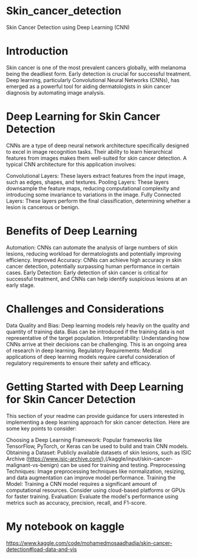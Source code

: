 # Skin_cancer_detection
Skin Cancer Detection using Deep Learning (CNN)

# Introduction

Skin cancer is one of the most prevalent cancers globally, with melanoma being the deadliest form. Early detection is crucial for successful treatment. Deep learning, particularly Convolutional Neural Networks (CNNs), has emerged as a powerful tool for aiding dermatologists in skin cancer diagnosis by automating image analysis.

# Deep Learning for Skin Cancer Detection

CNNs are a type of deep neural network architecture specifically designed to excel in image recognition tasks. Their ability to learn hierarchical features from images makes them well-suited for skin cancer detection. A typical CNN architecture for this application involves:

Convolutional Layers: These layers extract features from the input image, such as edges, shapes, and textures.
Pooling Layers: These layers downsample the feature maps, reducing computational complexity and introducing some invariance to variations in the image.
Fully Connected Layers: These layers perform the final classification, determining whether a lesion is cancerous or benign.

# Benefits of Deep Learning

Automation: CNNs can automate the analysis of large numbers of skin lesions, reducing workload for dermatologists and potentially improving efficiency.
Improved Accuracy: CNNs can achieve high accuracy in skin cancer detection, potentially surpassing human performance in certain cases.
Early Detection: Early detection of skin cancer is critical for successful treatment, and CNNs can help identify suspicious lesions at an early stage.

# Challenges and Considerations

Data Quality and Bias: Deep learning models rely heavily on the quality and quantity of training data. Bias can be introduced if the training data is not representative of the target population.
Interpretability: Understanding how CNNs arrive at their decisions can be challenging. This is an ongoing area of research in deep learning.
Regulatory Requirements: Medical applications of deep learning models require careful consideration of regulatory requirements to ensure their safety and efficacy.

# Getting Started with Deep Learning for Skin Cancer Detection

This section of your readme can provide guidance for users interested in implementing a deep learning approach for skin cancer detection. Here are some key points to consider:

Choosing a Deep Learning Framework: Popular frameworks like TensorFlow, PyTorch, or Keras can be used to build and train CNN models.
Obtaining a Dataset: Publicly available datasets of skin lesions, such as ISIC Archive (https://www.isic-archive.com/),(/kaggle/input/skin-cancer-malignant-vs-benign) can be used for training and testing.
Preprocessing Techniques: Image preprocessing techniques like normalization, resizing, and data augmentation can improve model performance.
Training the Model: Training a CNN model requires a significant amount of computational resources. Consider using cloud-based platforms or GPUs for faster training.
Evaluation: Evaluate the model's performance using metrics such as accuracy, precision, recall, and F1-score.

# My notebook  on kaggle 
https://www.kaggle.com/code/mohamedmosaadhadia/skin-cancer-detection#load-data-and-vis
